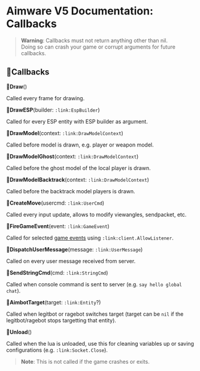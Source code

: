 
# Aimware V5 Documentation: Callbacks

> **Warning**: Callbacks must not return anything other than nil.  
> Doing so can crash your game or corrupt arguments for future callbacks.

## **:link:Callbacks**

**:link:Draw**()

Called every frame for drawing.

**:link:DrawESP**(builder: `:link:EspBuilder`)

Called for every ESP entity with ESP builder as argument.

**:link:DrawModel**(context: `:link:DrawModelContext`)

Called before model is drawn, e.g. player or weapon model.

**:link:DrawModelGhost**(context: `:link:DrawModelContext`)

Called before the ghost model of the local player is drawn.

**:link:DrawModelBacktrack**(context: `:link:DrawModelContext`)

Called before the backtrack model players is drawn.

**:link:CreateMove**(usercmd: `:link:UserCmd`)

Called every input update, allows to modify viewangles, sendpacket, etc.

**:link:FireGameEvent**(event: `:link:GameEvent`)

Called for selected [game events](https://wiki.alliedmods.net/Counter-Strike:_Global_Offensive_Events) using `:link:client.AllowListener`.

**:link:DispatchUserMessage**(message: `:link:UserMessage`)

Called on every user message received from server.

**:link:SendStringCmd**(cmd: `:link:StringCmd`)

Called when console command is sent to server (e.g. `say hello global chat`).

**:link:AimbotTarget**(target: `:link:Entity`?)

Called when legitbot or ragebot switches target (target can be `nil` if the legitbot/ragebot stops targetting that entity).

**:link:Unload**()

Called when the lua is unloaded, use this for cleaning variables up or saving configurations (e.g. `:link:Socket.Close`).

> **Note**: This is not called if the game crashes or exits.
